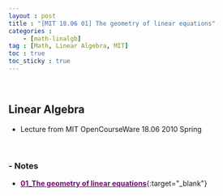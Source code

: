 ```yaml
---
layout : post
title : "[MIT 18.06 01] The geometry of linear equations"
categories : 
    - [math-linalgb]
tag : [Math, Linear Algebra, MIT]
toc : true
toc_sticky : true
---
```


<br/>

## Linear Algebra

- Lecture from MIT OpenCourseWare 18.06 2010 Spring

<br/>

### - Notes

- [<span style="color:purple">**01_The geometry of linear equations**</span>](https://drive.google.com/file/d/1bpMo5VyF1uWR13kRK4_gGYPlfwSptJN-/view?usp=share_link){:target="_blank"}